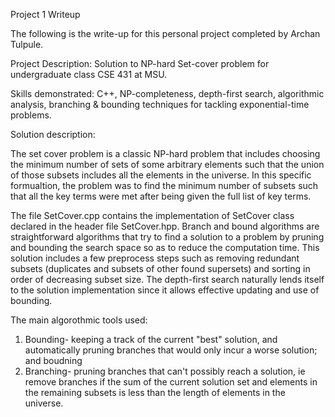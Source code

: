 Project 1 Writeup

The following is the write-up for this personal project completed by Archan Tulpule.

Project Description: Solution to NP-hard Set-cover problem for undergraduate class CSE 431 at MSU. 

Skills demonstrated: C++, NP-completeness, depth-first search, algorithmic analysis, branching & bounding techniques for tackling exponential-time problems.

Solution description: 

The set cover problem is a classic NP-hard problem that includes choosing the minimum number of sets of some arbitrary elements such that the union of those subsets includes all the elements in the universe. In this specific formualtion, the problem was to find the minimum number of subsets such that all the key terms were met after being given the full list of key terms. 

The file SetCover.cpp contains the implementation of SetCover class declared in the header file SetCover.hpp. Branch and bound algorithms are straightforward algorithms that try to find a solution to a problem by pruning and bounding the search space so as to reduce the computation time. This solution includes a few preprocess steps such as removing redundant subsets (duplicates and subsets of other found supersets) and sorting in order of decreasing subset size. The depth-first search naturally lends itself to the solution implementation since it allows effective updating and use of bounding. 

The main algorothmic tools used:
1) Bounding- keeping a track of the current "best" solution, and automatically pruning branches that would only incur a worse solution; and boudning
2) Branching- pruning branches that can't possibly reach a solution, ie remove branches if the sum of the current solution set and elements in the remaining subsets is less than the length of elements in the universe.